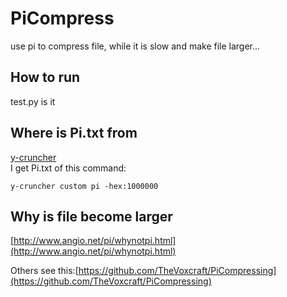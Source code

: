 # PiCompress

use pi to compress file, while it is slow and make file larger...

## How to run

test.py is it

## Where is Pi.txt from

[y-cruncher](http://www.numberworld.org/y-cruncher/)  
I get Pi.txt of this command:

```
y-cruncher custom pi -hex:1000000
```

## Why is file become larger

[http://www.angio.net/pi/whynotpi.html](http://www.angio.net/pi/whynotpi.html)

Others see this:[https://github.com/TheVoxcraft/PiCompressing](https://github.com/TheVoxcraft/PiCompressing)
